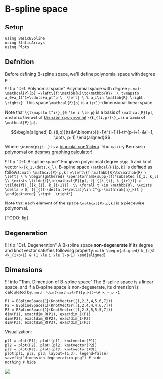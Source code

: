 # B-spline space

## Setup

```@example math_bsplinespace
using BasicBSpline
using StaticArrays
using Plots
```

## Defnition

Before defining B-spline space, we'll define polynomial space with degree ``p``.

!!! tip "Def.  Polynomial space"
    Polynomial space with degree ``p``.
    ```math
    \mathcal{P}[p]
    =\left\{f:\mathbb{R}\to\mathbb{R}\ ;\ t\mapsto a_0+a_1t^1+\cdots+a_pt^p \  \left| \ %
        a_i\in \mathbb{R}
        \right.
    \right\}
    ```
    This space ``\mathcal{P}[p]`` is a ``(p+1)``-dimensional linear space.

Note that ``\{t\mapsto t^i\}_{0 \le i \le p}`` is a basis of ``\mathcal{P}[p]``, and also the set of [Bernstein polynomial](https://en.wikipedia.org/wiki/Bernstein_polynomial) ``\{B_{(i,p)}\}_i`` is a basis of ``\mathcal{P}[p]``.

```math
\begin{aligned}
B_{(i,p)}(t)
&=\binom{p}{i-1}t^{i-1}(1-t)^{p-i+1}
&(i=1, \dots, p+1)
\end{aligned}
```

Where ``\binom{p}{i-1}`` is a [binomial coefficient](https://en.wikipedia.org/wiki/Binomial_coefficient).
You can try Bernstein polynomial on [desmos graphing calculator](https://www.desmos.com/calculator/yc2qe6j6re)!

!!! tip "Def.  B-spline space"
    For given polynomial degree ``p\ge 0`` and knot vector ``k=(k_1,\dots,k_l)``, B-spline space ``\mathcal{P}[p,k]`` is defined as follows:
    ```math
    \mathcal{P}[p,k]
    =\left\{f:\mathbb{R}\to\mathbb{R} \  \left| \ %
        \begin{gathered}
            \operatorname{supp}(f)\subseteq [k_1, k_l] \\
            \exists \tilde{f}\in\mathcal{P}[p], f|_{[k_{i}, k_{i+1})} = \tilde{f}|_{[k_{i}, k_{i+1})}  \\
            \forall t \in \mathbb{R}, \exists \delta > 0, f|_{(t-\delta,t+\delta)}\in C^{p-\mathfrak{n}_k(t)}
        \end{gathered} \right.
    \right\}
    ```

Note that each element of the space ``\mathcal{P}[p,k]`` is a piecewise polynomial.

[TODO: fig]

## Degeneration

!!! tip "Def.  Degeneration"
    A B-spline space **non-degenerate** if its degree and knot vector satisfies following property:
    ```math
    \begin{aligned}
    k_{i}&<k_{i+p+1} & (1 \le i \le l-p-1)
    \end{aligned}
    ```

## Dimensions

!!! info "Thm.  Dimension of B-spline space"
    The B-spline space is a linear space, and if a B-spline space is non-degenerate, its dimension is calculated by:
    ```math
    \dim(\mathcal{P}[p,k])=\# k - p -1
    ```

```@repl math_bsplinespace
P1 = BSplineSpace{1}(KnotVector([1,2,3,4,5,6,7]))
P2 = BSplineSpace{1}(KnotVector([1,2,4,4,4,6,7]))
P3 = BSplineSpace{1}(KnotVector([1,2,3,5,5,5,7]))
dim(P1), exactdim_R(P1), exactdim_I(P1)
dim(P2), exactdim_R(P2), exactdim_I(P2)
dim(P3), exactdim_R(P3), exactdim_I(P3)
```

Visualization:

```@example math_bsplinespace
pl1 = plot(P1); plot!(pl1, knotvector(P1))
pl2 = plot(P2); plot!(pl2, knotvector(P2))
pl3 = plot(P3); plot!(pl3, knotvector(P3))
plot(pl1, pl2, pl3; layout=(1,3), legend=false)
savefig("dimension-degeneration.png") # hide
nothing # hide
```

![](dimension-degeneration.png)
